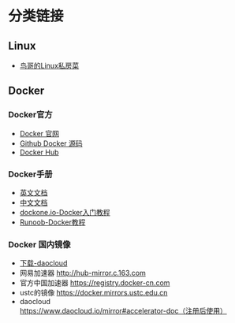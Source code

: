 # 分类链接

## Linux
- [鸟哥的Linux私房菜](linux.vbird.org)

## Docker

### Docker官方
- [Docker 官网](http://www.docker.com)
- [Github Docker 源码](https://github.com/docker/docker)
- [Docker Hub](https://hub.docker.com) 

### Docker手册
- [英文文档](https://docs.docker.com/)
- [中文文档](https://docs.docker-cn.com/)
- [dockone.io-Docker入门教程](http://dockone.io/article/111)
- [Runoob-Docker教程](http://www.runoob.com/docker/docker-tutorial.html)

### Docker 国内镜像

- [下载-daocloud](http://get.daocloud.io/#install-docker-for-mac-windows)
- 网易加速器       http://hub-mirror.c.163.com
- 官方中国加速器   https://registry.docker-cn.com
- ustc的镜像       https://docker.mirrors.ustc.edu.cn
- daocloud        https://www.daocloud.io/mirror#accelerator-doc（注册后使用）